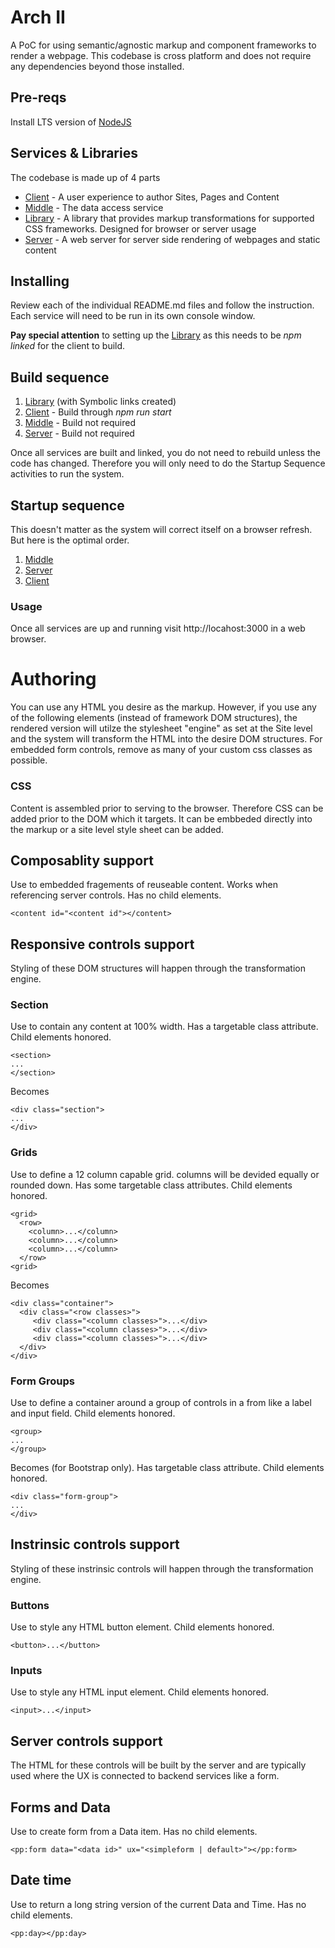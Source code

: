 # Arch II
A PoC for using semantic/agnostic markup and component frameworks to render a webpage. This codebase is cross platform and does not require any dependencies beyond those installed.

## Pre-reqs
Install LTS version of [NodeJS](https://nodejs.org/en/)

## Services & Libraries
The codebase is made up of 4 parts

- [Client](./client/README.md) - A user experience to author Sites, Pages and Content
- [Middle](./middle/README.md) - The data access service
- [Library](./library/README.md) - A library that provides markup transformations for supported CSS frameworks. Designed for browser or server usage
- [Server](./server/README.md) - A web server for server side rendering of webpages and static content

## Installing
Review each of the individual README.md files and follow the instruction. Each service will need to be run in its own console window.

__Pay special attention__ to setting up the [Library](./library/README.md) as this needs to be _npm linked_ for the client to build.

## Build sequence
1. [Library](./library/README.md) (with Symbolic links created)
2. [Client](./client/README.md) - Build through _npm run start_
3. [Middle](./middle/README.md) - Build not required
4. [Server](./server/README.md) - Build not required

Once all services are built and linked, you do not need to rebuild unless the code has changed. Therefore you will only need to do the Startup Sequence activities to run the system.

## Startup sequence
This doesn't matter as the system will correct itself on a browser refresh. But here is the optimal order.

1. [Middle](./middle/README.md)
2. [Server](./server/README.md)
3. [Client](./client/README.md)

### Usage
Once all services are up and running visit http://locahost:3000 in a web browser.

# Authoring
You can use any HTML you desire as the markup. However, if you use any of the following elements (instead of framework DOM structures), the rendered version will utilze the stylesheet "engine" as set at the Site level and the system will transform the HTML into the desire DOM structures. For embedded form controls, remove as many of your custom css classes as possible.

### CSS
Content is assembled prior to serving to the browser. Therefore CSS can be added prior to the DOM which it targets. It can be embbeded directly into the markup or a site level style sheet can be added.

## Composablity support
Use to embedded fragements of reuseable content. Works when referencing server controls. Has no child elements.

    <content id="<content id"></content>

## Responsive controls support
Styling of these DOM structures will happen through the transformation engine.

### Section
Use to contain any content at 100% width. Has a targetable class attribute. Child elements honored.

    <section>
    ...
    </section>

Becomes

    <div class="section">
    ...
    </div>

### Grids
Use to define a 12 column capable grid. columns will be devided equally or rounded down. Has some targetable class attributes. Child elements honored.

    <grid>
      <row>
        <column>...</column>
        <column>...</column>
        <column>...</column>
      </row>
    <grid>

Becomes

    <div class="container">
      <div class="<row classes>">
         <div class="<column classes>">...</div>
         <div class="<column classes>">...</div>
         <div class="<column classes>">...</div>
      </div>
    </div>

### Form Groups
Use to define a container around a group of controls in a from like a label and input field. Child elements honored.

    <group>
    ...
    </group>

Becomes (for Bootstrap only). Has targetable class attribute. Child elements honored.

    <div class="form-group">
    ...
    </div>

## Instrinsic controls support
Styling of these instrinsic controls will happen through the transformation engine.

### Buttons
Use to style any HTML button element. Child elements honored.

    <button>...</button>

### Inputs
Use to style any HTML input element. Child elements honored.

    <input>...</input>

## Server controls support
The HTML for these controls will be built by the server and are typically used where the UX is connected to backend services like a form.

## Forms and Data
Use to create form from a Data item. Has no child elements.

    <pp:form data="<data id>" ux="<simpleform | default>"></pp:form>

## Date time
Use to return a long string version of the current Data and Time. Has no child elements.

    <pp:day></pp:day>
